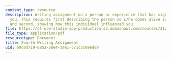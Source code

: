 ```yaml
---
content_type: resource
description: Writing assignment on a person or experience that has significantly affected
  you. This requires first describing the person so s/he comes alive in the essay
  and second, showing how this individual influenced you.
file: https://ol-ocw-studio-app-production.s3.amazonaws.com/courses/21w-731-4-writing-and-experience-spring-2002/69c6d719685258e43e61571c5c09ed89_assignment4.pdf
file_type: application/pdf
resourcetype: Document
title: Fourth Writing Assignment
uid: 69c6d719-6852-58e4-3e61-571c5c09ed89
---
```

